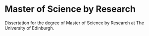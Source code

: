 # Master of Science by Research

Dissertation for the degree of Master of Science by Research at The University of Edinburgh.
